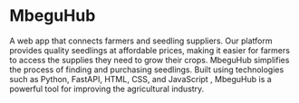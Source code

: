 # MbeguHub
A web app that connects farmers and seedling suppliers. Our platform provides quality seedlings at affordable prices, making it easier for farmers to access the supplies they need to grow their crops. MbeguHub simplifies the process of finding and purchasing seedlings. Built using technologies such as Python, FastAPI, HTML, CSS, and JavaScript , MbeguHub is a powerful tool for improving the agricultural industry.
